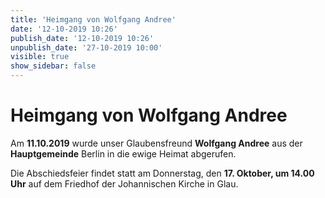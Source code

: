 ```yaml
---
title: 'Heimgang von Wolfgang Andree'
date: '12-10-2019 10:26'
publish_date: '12-10-2019 10:26'
unpublish_date: '27-10-2019 10:00'
visible: true
show_sidebar: false
---
```


# Heimgang von Wolfgang Andree

Am **11.10.2019** wurde unser Glaubensfreund **Wolfgang Andree** aus der **Hauptgemeinde** Berlin in die ewige Heimat abgerufen.

Die Abschiedsfeier findet statt am Donnerstag, den **17. Oktober, um 14.00 Uhr** auf dem Friedhof der Johannischen Kirche in Glau.